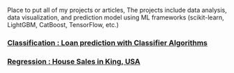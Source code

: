 Place to put all of my projects or articles, The projects include data analysis, data visualization, and prediction model using ML frameworks (scikit-learn, LightGBM, CatBoost, TensorFlow, etc.)

### [Classification : Loan prediction with Classifier Algorithms](https://github.com/himawanadityas/Coursera-Data-Science/blob/main/Loan%20Prediction/Loan%20predict%20ML.ipynb)

### [Regression : House Sales in King, USA](https://github.com/himawanadityas/Coursera-Data-Science/blob/main/Data%20Analysis%20with%20Python/House%20Sales%20in%20King%20Country%2C%20USA.ipynb)

